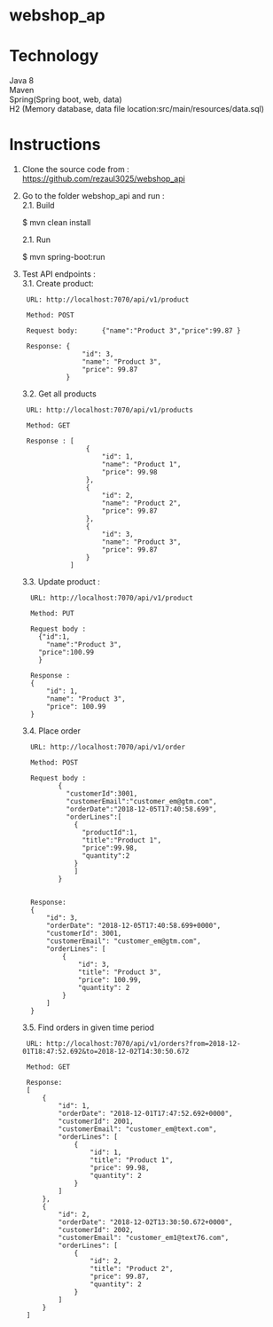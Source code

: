 webshop_ap
===============================

Technology 
===============================
Java 8 \
Maven  \
Spring(Spring boot, web, data) \
H2 (Memory database, data file location:src/main/resources/data.sql) 

Instructions
==============================
1. Clone the source code from : https://github.com/rezaul3025/webshop_api  
2. Go to the folder webshop_api and run : \
	2.1. Build 
	 
	 $ mvn clean install 
	
	2.1. Run 
	
	$ mvn spring-boot:run
	
3. Test API endpoints : \
	3.1. Create product: 
	
	    URL: http://localhost:7070/api/v1/product    
	                            
	    Method: POST
	    
	    Request body: 	   {"name":"Product 3","price":99.87 }                
	    
	    Response: { 
                      "id": 3,
                      "name": "Product 3",
                      "price": 99.87
                  }
                  
    3.2. Get all products                   
    
        URL: http://localhost:7070/api/v1/products
        
        Method: GET                        
        
        Response : [
                       {
                           "id": 1,
                           "name": "Product 1",
                           "price": 99.98
                       },
                       {
                           "id": 2,
                           "name": "Product 2",
                           "price": 99.87
                       },
                       {
                           "id": 3,
                           "name": "Product 3",
                           "price": 99.87
                       }
                   ]
    
    3.3. Update product :   
    
         URL: http://localhost:7070/api/v1/product                           
         
         Method: PUT
         
         Request body : 
           {"id":1,
             "name":"Product 3",
           "price":100.99
           }
           
         Response :
         {
             "id": 1,
             "name": "Product 3",
             "price": 100.99
         }  
         
    3.4. Place order    
    
         URL: http://localhost:7070/api/v1/order
         
         Method: POST
         
         Request body :
                {
                  "customerId":3001,
                  "customerEmail":"customer_em@gtm.com",
                  "orderDate":"2018-12-05T17:40:58.699",
                  "orderLines":[
                    {
                      "productId":1,
                      "title":"Product 1",
                      "price":99.98,
                      "quantity":2
                    }
                    ]
                } 
                
                
         Response:
         {
             "id": 3,
             "orderDate": "2018-12-05T17:40:58.699+0000",
             "customerId": 3001,
             "customerEmail": "customer_em@gtm.com",
             "orderLines": [
                 {
                     "id": 3,
                     "title": "Product 3",
                     "price": 100.99,
                     "quantity": 2
                 }
             ]
         }    
         
     3.5. Find orders in given time period  
     
        URL: http://localhost:7070/api/v1/orders?from=2018-12-01T18:47:52.692&to=2018-12-02T14:30:50.672
        
        Method: GET 
        
        Response:
        [
            {
                "id": 1,
                "orderDate": "2018-12-01T17:47:52.692+0000",
                "customerId": 2001,
                "customerEmail": "customer_em@text.com",
                "orderLines": [
                    {
                        "id": 1,
                        "title": "Product 1",
                        "price": 99.98,
                        "quantity": 2
                    }
                ]
            },
            {
                "id": 2,
                "orderDate": "2018-12-02T13:30:50.672+0000",
                "customerId": 2002,
                "customerEmail": "customer_em1@text76.com",
                "orderLines": [
                    {
                        "id": 2,
                        "title": "Product 2",
                        "price": 99.87,
                        "quantity": 2
                    }
                ]
            }
        ]       